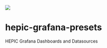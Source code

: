 <img src="https://avatars2.githubusercontent.com/u/27866033?s=200&v=4">

# hepic-grafana-presets
HEPIC Grafana Dashboards and Datasources
